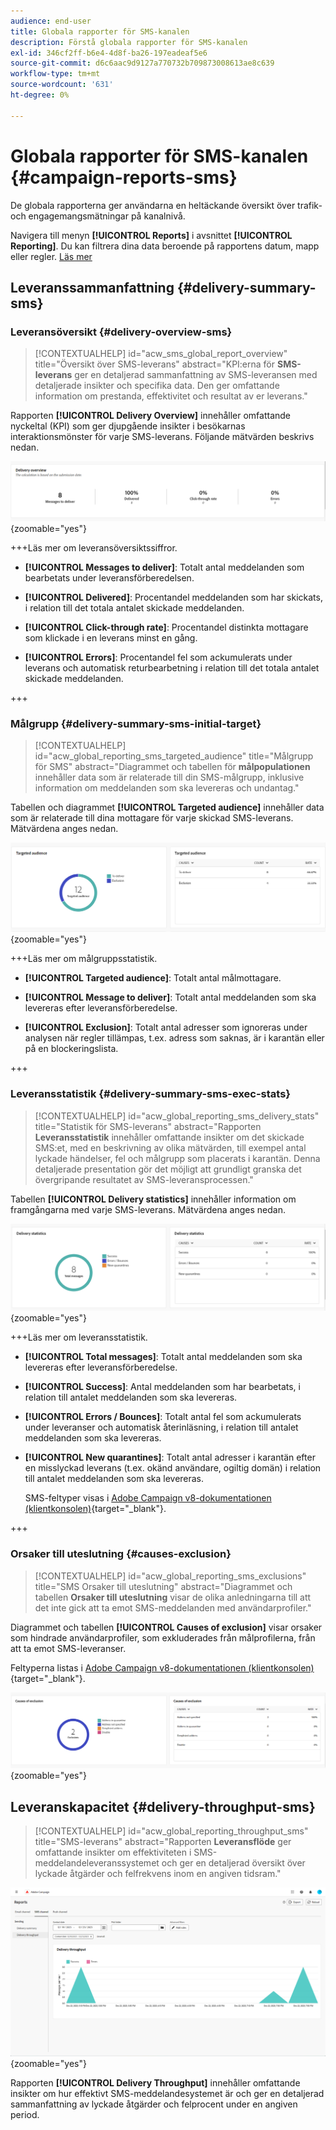 ```yaml
---
audience: end-user
title: Globala rapporter för SMS-kanalen
description: Förstå globala rapporter för SMS-kanalen
exl-id: 346cf2ff-b6e4-4d8f-ba26-197eadeaf5e6
source-git-commit: d6c6aac9d9127a770732b709873008613ae8c639
workflow-type: tm+mt
source-wordcount: '631'
ht-degree: 0%

---
```


# Globala rapporter för SMS-kanalen {#campaign-reports-sms}

De globala rapporterna ger användarna en heltäckande översikt över trafik- och engagemangsmätningar på kanalnivå.

Navigera till menyn **[!UICONTROL Reports]** i avsnittet **[!UICONTROL Reporting]**. Du kan filtrera dina data beroende på rapportens datum, mapp eller regler. [Läs mer](global-reports.md)

## Leveranssammanfattning {#delivery-summary-sms}

### Leveransöversikt {#delivery-overview-sms}

>[!CONTEXTUALHELP]
>id="acw_sms_global_report_overview"
>title="Översikt över SMS-leverans"
>abstract="KPI:erna för **SMS-leverans** ger en detaljerad sammanfattning av SMS-leveransen med detaljerade insikter och specifika data. Den ger omfattande information om prestanda, effektivitet och resultat av er leverans."

Rapporten **[!UICONTROL Delivery Overview]** innehåller omfattande nyckeltal (KPI) som ger djupgående insikter i besökarnas interaktionsmönster för varje SMS-leverans. Följande mätvärden beskrivs nedan.

![En skärmbild av leveransöversiktsrapporten som visar viktiga resultatindikatorer för SMS-leverans.](assets/global_report_sms_delivery_overview.png){zoomable="yes"}

+++Läs mer om leveransöversiktssiffror.

* **[!UICONTROL Messages to deliver]**: Totalt antal meddelanden som bearbetats under leveransförberedelsen.

* **[!UICONTROL Delivered]**: Procentandel meddelanden som har skickats, i relation till det totala antalet skickade meddelanden.

* **[!UICONTROL Click-through rate]**: Procentandel distinkta mottagare som klickade i en leverans minst en gång.

* **[!UICONTROL Errors]**: Procentandel fel som ackumulerats under leverans och automatisk returbearbetning i relation till det totala antalet skickade meddelanden.

+++

### Målgrupp {#delivery-summary-sms-initial-target}

>[!CONTEXTUALHELP]
>id="acw_global_reporting_sms_targeted_audience"
>title="Målgrupp för SMS"
>abstract="Diagrammet och tabellen för **målpopulationen** innehåller data som är relaterade till din SMS-målgrupp, inklusive information om meddelanden som ska levereras och undantag."

Tabellen och diagrammet **[!UICONTROL Targeted audience]** innehåller data som är relaterade till dina mottagare för varje skickad SMS-leverans. Mätvärdena anges nedan.

![En skärmbild av målmålpubliksrapporten som visar data om mottagare och undantag för SMS-leveranser.](assets/global_report_sms_targeted_audience.png){zoomable="yes"}

+++Läs mer om målgruppsstatistik.

* **[!UICONTROL Targeted audience]**: Totalt antal målmottagare.

* **[!UICONTROL Message to deliver]**: Totalt antal meddelanden som ska levereras efter leveransförberedelse.

* **[!UICONTROL Exclusion]**: Totalt antal adresser som ignoreras under analysen när regler tillämpas, t.ex. adress som saknas, är i karantän eller på en blockeringslista.

+++

### Leveransstatistik {#delivery-summary-sms-exec-stats}

>[!CONTEXTUALHELP]
>id="acw_global_reporting_sms_delivery_stats"
>title="Statistik för SMS-leverans"
>abstract="Rapporten **Leveransstatistik** innehåller omfattande insikter om det skickade SMS:et, med en beskrivning av olika mätvärden, till exempel antal lyckade händelser, fel och målgrupp som placerats i karantän. Denna detaljerade presentation gör det möjligt att grundligt granska det övergripande resultatet av SMS-leveransprocessen."

Tabellen **[!UICONTROL Delivery statistics]** innehåller information om framgångarna med varje SMS-leverans. Mätvärdena anges nedan.

![En skärmbild av leveransstatistikrapporten som visar antal lyckade leveranser, fel och karantän för SMS-leveranser.](assets/global_report_sms_delivery_statistics.png){zoomable="yes"}

+++Läs mer om leveransstatistik.

* **[!UICONTROL Total messages]**: Totalt antal meddelanden som ska levereras efter leveransförberedelse.

* **[!UICONTROL Success]**: Antal meddelanden som har bearbetats, i relation till antalet meddelanden som ska levereras.

* **[!UICONTROL Errors / Bounces]**: Totalt antal fel som ackumulerats under leveranser och automatisk återinläsning, i relation till antalet meddelanden som ska levereras.

* **[!UICONTROL New quarantines]**: Totalt antal adresser i karantän efter en misslyckad leverans (t.ex. okänd användare, ogiltig domän) i relation till antalet meddelanden som ska levereras.

  SMS-feltyper visas i [Adobe Campaign v8-dokumentationen (klientkonsolen)](https://experienceleague.adobe.com/docs/campaign/campaign-v8/send/failures/delivery-failures.html#sms-quarantines){target="_blank"}.

+++

### Orsaker till uteslutning {#causes-exclusion}

>[!CONTEXTUALHELP]
>id="acw_global_reporting_sms_exclusions"
>title="SMS Orsaker till uteslutning"
>abstract="Diagrammet och tabellen **Orsaker till uteslutning** visar de olika anledningarna till att det inte gick att ta emot SMS-meddelanden med användarprofiler."

Diagrammet och tabellen **[!UICONTROL Causes of exclusion]** visar orsaker som hindrade användarprofiler, som exkluderades från målprofilerna, från att ta emot SMS-leveranser.

Feltyperna listas i [Adobe Campaign v8-dokumentationen (klientkonsolen)](https://experienceleague.adobe.com/docs/campaign/campaign-v8/send/failures/delivery-failures.html#email-error-types){target="_blank"}.

![En skärmbild av rapporten Orsaker till undantag som visar orsaker till SMS-leveransundantag.](assets/global_report_sms_causes_exclusion.png){zoomable="yes"}

## Leveranskapacitet {#delivery-throughput-sms}

>[!CONTEXTUALHELP]
>id="acw_global_reporting_throughput_sms"
>title="SMS-leverans"
>abstract="Rapporten **Leveransflöde** ger omfattande insikter om effektiviteten i SMS-meddelandeleveranssystemet och ger en detaljerad översikt över lyckade åtgärder och felfrekvens inom en angiven tidsram."

![En skärmbild av leveransdataflödesrapporten som visar antalet lyckade och misslyckade SMS-leveranser över tid.](assets/global_report_sms_delivery_throughput.png){zoomable="yes"}

Rapporten **[!UICONTROL Delivery Throughput]** innehåller omfattande insikter om hur effektivt SMS-meddelandesystemet är och ger en detaljerad sammanfattning av lyckade åtgärder och felprocent under en angiven period.